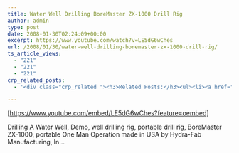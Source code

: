 ```yaml
---
title: Water Well Drilling BoreMaster ZX-1000 Drill Rig
author: admin
type: post
date: 2008-01-30T02:24:09+00:00
excerpt: https://www.youtube.com/watch?v=LE5dG6wChes
url: /2008/01/30/water-well-drilling-boremaster-zx-1000-drill-rig/
ts_article_views:
  - "221"
  - "221"
  - "221"
crp_related_posts:
  - '<div class="crp_related "><h3>Related Posts:</h3><ul><li><a href="https://scdhub.org/2017/10/14/water-well-drilling-rig-for-home-use/"    ><img src="https://scdhub.org/wp-content/uploads/2017/10/water-well-drilling-rig-for-home-use-150x150.jpg" alt="Water well drilling rig for home use" title="Water well drilling rig for home use" width="150" height="150" class="crp_thumb crp_featured" /><span class="crp_title">Water well drilling rig for home use</span></a></li><li><a href="https://scdhub.org/2017/07/28/8006/"    ><img src="https://scdhub.org/wp-content/uploads/2017/07/hqdefault-150x150.jpg" alt="Music" title="Music" width="150" height="150" class="crp_thumb crp_featured" /><span class="crp_title">Music</span></a></li><li><a href="https://scdhub.org/2018/01/06/household-and-neighborhood-sanitation-infrastructures-excreta-wastewater-disposal-in-developing-countries/"    ><img src="https://scdhub.org/wp-content/plugins/contextual-related-posts/default.png" alt="Household and neighborhood Sanitation Infrastructures: Excreta, wastewater disposal in developing countries" title="Household and neighborhood Sanitation Infrastructures: Excreta, wastewater disposal in developing countries" width="150" height="150" class="crp_thumb crp_default" /><span class="crp_title">Household and neighborhood Sanitation&hellip;</span></a></li><li><a href="https://scdhub.org/2017/12/25/wastewater-treatment-and-biosolids-management/"    ><img src="https://scdhub.org/wp-content/uploads/2017/12/wastewater-treatment-and-biosoli-150x150.jpg" alt="Wastewater treatment and Biosolids management" title="Wastewater treatment and Biosolids management" width="150" height="150" class="crp_thumb crp_featured" /><span class="crp_title">Wastewater treatment and Biosolids management</span></a></li><li><a href="https://scdhub.org/2018/01/06/sanitation-in-emergencies/"    ><img src="https://scdhub.org/wp-content/plugins/contextual-related-posts/default.png" alt="Sanitation in Emergencies" title="Sanitation in Emergencies" width="150" height="150" class="crp_thumb crp_default" /><span class="crp_title">Sanitation in Emergencies</span></a></li><li><a href="https://scdhub.org/2017/07/12/woody-guthrie-voice-of-the-common-man/"    ><img src="https://scdhub.org/wp-content/uploads/2017/07/woody-guthrie-voice-of-the-common-man-150x150.jpg" alt="Woody Guthrie: Voice of the Common Man" title="Woody Guthrie: Voice of the Common Man" width="150" height="150" class="crp_thumb crp_featured" /><span class="crp_title">Woody Guthrie: Voice of the Common Man</span></a></li></ul><div class="crp_clear"></div></div>'

---
```

[https://www.youtube.com/embed/LE5dG6wChes?feature=oembed] 

Drilling A Water Well, Demo, well drilling rig, portable drill rig, BoreMaster ZX-1000, portable One Man Operation made in USA by Hydra-Fab Manufacturing, In&#8230;